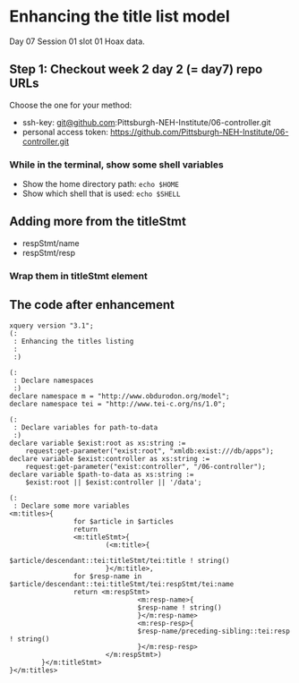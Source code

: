 # Enhancing the title list model
Day 07 Session 01 slot 01
 Hoax data.

## Step 1: Checkout week 2 day 2 (= day7) repo URLs
Choose the one for your method:
  * ssh-key: git@github.com:Pittsburgh-NEH-Institute/06-controller.git
  * personal access token: https://github.com/Pittsburgh-NEH-Institute/06-controller.git

### While in the terminal, show some shell variables
  * Show the home directory path:
 `echo $HOME`
  * Show which shell that is used:
`echo $SHELL`

## Adding more from the titleStmt
 * respStmt/name
 * respStmt/resp

### Wrap them in titleStmt element

## The code after enhancement 

```xquery
xquery version "3.1";
(:  
 : Enhancing the titles listing
 :  
 :)

(:
 : Declare namespaces
 :)
declare namespace m = "http://www.obdurodon.org/model";
declare namespace tei = "http://www.tei-c.org/ns/1.0";

(:
 : Declare variables for path-to-data
 :)
declare variable $exist:root as xs:string := 
    request:get-parameter("exist:root", "xmldb:exist:///db/apps");
declare variable $exist:controller as xs:string := 
    request:get-parameter("exist:controller", "/06-controller");
declare variable $path-to-data as xs:string := 
    $exist:root || $exist:controller || '/data';

(: 
 : Declare some more variables
<m:titles>{
                for $article in $articles 
                return
                <m:titleStmt>{
                        (<m:title>{ 
                                $article/descendant::tei:titleStmt/tei:title ! string()
                        }</m:title>,
                for $resp-name in $article/descendant::tei:titleStmt/tei:respStmt/tei:name 
                return <m:respStmt>
                                <m:resp-name>{ 
                                $resp-name ! string()
                                }</m:resp-name>
                                <m:resp-resp>{ 
                                $resp-name/preceding-sibling::tei:resp ! string()
                                }</m:resp-resp>
                        </m:respStmt>)
        }</m:titleStmt>
}</m:titles>
```
